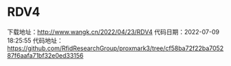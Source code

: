 # RDV4
下载地址：http://www.wangk.cn/2022/04/23/RDV4
代码日期：2022-07-09 18:25:55
代码地址：https://github.com/RfidResearchGroup/proxmark3/tree/cf58ba72f22ba705287f6aafa71bf32e0ed33156

